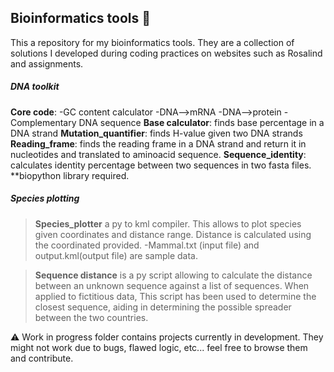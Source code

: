 ## Bioinformatics tools :dna:

This a repository for my bioinformatics tools. They are a collection of solutions I developed during coding practices 
 on websites such as Rosalind and assignments. 

##### **DNA toolkit**
**Core code**: 
    -GC content calculator
    -DNA-->mRNA 
    -DNA-->protein
    -Complementary DNA sequence 
**Base calculator**: finds base percentage in a DNA strand
**Mutation_quantifier**: finds H-value given two DNA strands
**Reading_frame**: finds the reading frame in a DNA strand and return it in nucleotides 
and translated to aminoacid sequence. 
**Sequence_identity**: calculates identity percentage between two sequences in two fasta files. **biopython library required.

##### **Species plotting**
> **Species_plotter** a py to kml compiler. This allows to plot species given coordinates and distance range. Distance is calculated using the coordinated provided. 
    -Mammal.txt (input file) and output.kml(output file) are sample data. 

> **Sequence distance** is a py script allowing to calculate the distance between an unknown sequence against a list of sequences. When applied to fictitious data, This script has been used to determine the closest sequence, aiding in determining the possible spreader between the two countries. 

:warning:
Work in progress folder contains projects currently in development. They might not work due to bugs, flawed logic, etc... 
feel free to browse them and contribute. 
